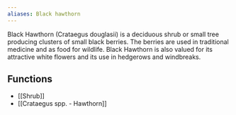```yaml
---
aliases: Black hawthorn
---
```

Black Hawthorn (Crataegus douglasii) is a deciduous shrub or small tree producing clusters of small black berries. The berries are used in traditional medicine and as food for wildlife. Black Hawthorn is also valued for its attractive white flowers and its use in hedgerows and windbreaks.
## Functions
- [[Shrub]]
- [[Crataegus spp. - Hawthorn]]

